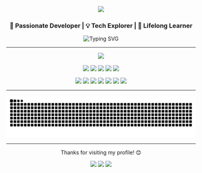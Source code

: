 <p align="center">
  <img src="https://capsule-render.vercel.app/api?type=waving&color=0:00c6ff,100:0072ff&height=200&section=header&text=Hi%20I'm%20Shivam%20Rajput&fontSize=40&fontColor=ffffff&animation=fadeIn&fontAlignY=35" />
</p>



<h3 align="center">🚀 Passionate Developer | 💡 Tech Explorer | 🌱 Lifelong Learner</h3>

<p align="center">
  <img src="https://readme-typing-svg.demolab.com?font=Fira+Code&pause=1000&center=true&vCenter=true&width=435&lines=Welcome+to+my+GitHub!;I'm+a+curious+programmer;Love+Open+Source+%F0%9F%9A%80;Building+cool+projects!" alt="Typing SVG" />
</p>

---

<p align="center">
  <img src="https://skillicons.dev/icons?i=bash,linux,docker,git,arduino,cpp,c,js,react,mysql,python&theme=dark" />
</p>


<p align="center">
  <img src="https://img.shields.io/badge/Kali%20Linux-268BEE?style=for-the-badge&logo=kalilinux&logoColor=white" />
  <img src="https://img.shields.io/badge/Wireshark-1679A7?style=for-the-badge&logo=wireshark&logoColor=white" />
    <img src="https://img.shields.io/badge/PortSwigger%20-FF6F00?style=for-the-badge&logo=burpsuite&logoColor=white" />
  <img src="https://img.shields.io/badge/Metasploit-2E8B57?style=for-the-badge&logo=metasploit&logoColor=white" />
  <img src="https://img.shields.io/badge/Burp%20Suite-FF6F00?style=for-the-badge&logo=burpsuite&logoColor=white" />
</p>
<p align="center">
  <img src="https://img.shields.io/badge/Nginx-009639?style=for-the-badge&logo=nginx&logoColor=white" />
  <img src="https://img.shields.io/badge/GemOS-181718?style=for-the-badge&logo=cplusplus&logoColor=white" />
  <img src="https://img.shields.io/badge/Vim-019733?style=for-the-badge&logo=vim&logoColor=white" />
<img src="https://img.shields.io/badge/Embedded%20Systems-444444?style=for-the-badge&logo=raspberrypi&logoColor=00ff41" />
  <img src="https://img.shields.io/badge/Bash-4EAA25?style=for-the-badge&logo=gnubash&logoColor=white" />
  <img src="https://img.shields.io/badge/IoT-444444?style=for-the-badge&logo=raspberrypi&logoColor=00ff41" />
  <img src="https://img.shields.io/badge/DVWA-000000?style=for-the-badge&logo=php&logoColor=white" />
</p>



---



<p align="center">
  <img src="https://raw.githubusercontent.com/shivamrajputa400/shivamrajputa400/output/github-snake-dark.svg" alt="GitHub Snake"/>
</p>

---

<p align="center">Thanks for visiting my profile! 😊</p> 
<p align="center">
  <a href="https://www.linkedin.com/in/shivam-rajput-23a695201" target="_blank"><img src="https://img.shields.io/badge/-LinkedIn-%230077B5?style=for-the-badge&logo=linkedin&logoColor=white"/></a>
  <a href="shivamrajputa400@gmail.com"><img src="https://img.shields.io/badge/-Email-%23333?style=for-the-badge&logo=gmail&logoColor=white"/></a>
  <a href="https://github.com/shivamrajputa400" target="_blank"><img src="https://img.shields.io/badge/-GitHub-181717?style=for-the-badge&logo=github&logoColor=white"/></a>
</p>

